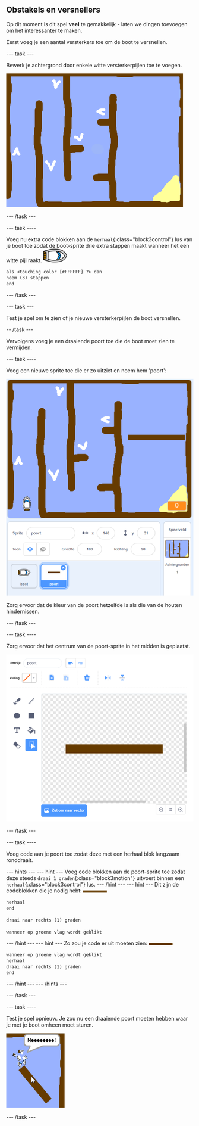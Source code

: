## Obstakels en versnellers

Op dit moment is dit spel **veel** te gemakkelijk - laten we dingen toevoegen om het interessanter te maken.

Eerst voeg je een aantal versterkers toe om de boot te versnellen.

\--- task \---

Bewerk je achtergrond door enkele witte versterkerpijlen toe te voegen.

![screenshot](images/boat-boost.png)

\--- /task \---

\--- task \----

Voeg nu extra code blokken aan de `herhaal`{:class="block3control"} lus van je boot toe zodat de boot-sprite drie extra stappen maakt wanneer het een witte pijl raakt. ![boot-sprite](images/boat_resize.png)

```blocks3
als <touching color [#FFFFFF] ?> dan
neem (3) stappen
end
```

\--- /task \---

\--- task \---

Test je spel om te zien of je nieuwe versterkerpijlen de boot versnellen.

-- /task \---

Vervolgens voeg je een draaiende poort toe die de boot moet zien te vermijden.

\--- task \----

Voeg een nieuwe sprite toe die er zo uitziet en noem hem 'poort':

![screenshot](images/boat-gate.png)

Zorg ervoor dat de kleur van de poort hetzelfde is als die van de houten hindernissen.

\--- /task \---

\--- task \----

Zorg ervoor dat het centrum van de poort-sprite in het midden is geplaatst.

![screenshot](images/boat-center.png)

\--- /task \---

\--- task \----

Voeg code aan je poort toe zodat deze met een herhaal blok langzaam ronddraait.

\--- hints \--- \--- hint \--- Voeg code blokken aan de poort-sprite toe zodat deze steeds `draai 1 graden`{:class="block3motion"} uitvoert binnen een `herhaal`{:class="block3control"} lus. \--- /hint \--- \--- hint \--- Dit zijn de codeblokken die je nodig hebt: ![poort](images/gate.png)

```blocks3
herhaal
end

draai naar rechts (1) graden 

wanneer op groene vlag wordt geklikt
```

\--- /hint \--- \--- hint \--- Zo zou je code er uit moeten zien: ![poort](images/gate.png)

```blocks3
wanneer op groene vlag wordt geklikt
herhaal 
draai naar rechts (1) graden
end
```

\--- /hint \--- \--- /hints \---

\--- /task \---

\--- task \----

Test je spel opnieuw. Je zou nu een draaiende poort moeten hebben waar je met je boot omheen moet sturen.

![screenshot](images/boat-gate-test.png)

\--- /task \---